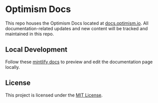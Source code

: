 #  Optimism Docs

This repo houses the Optimism Docs located at [docs.optimism.io](https://docs.optimism.io/). All documentation-related updates and new content will be tracked and maintained in this repo. 

## Local Development

Follow these [mintlify docs](https://www.mintlify.com/docs/installation) to preview and edit the documentation page locally.

## License

This project is licensed under the [MIT License](https://github.com/ethereum-optimism/optimism/blob/develop/LICENSE).

